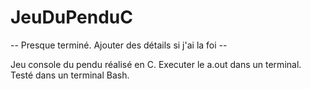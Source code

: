 # JeuDuPenduC

-- Presque terminé. Ajouter des détails si j'ai la foi --

Jeu console du pendu réalisé en C.
Executer le a.out dans un terminal.
Testé dans un terminal Bash.